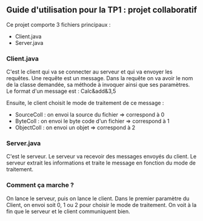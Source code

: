 ## Guide d'utilisation pour la TP1 : projet collaboratif

Ce projet comporte 3 fichiers principaux :
* Client.java
* Server.java

### Client.java
C'est le client qui va se connecter au serveur et qui va envoyer les requêtes.
Une requête est un message. Dans la requête on va avoir le nom de la classe demandée, sa méthode à invoquer ainsi que ses paramètres.
Le format d'un message est : Calc&add&3,5

Ensuite, le client choisit le mode de traitement de ce message :
* SourceColl : on envoi la source du fichier => correspond à 0
* ByteColl : on envoi le byte code d'un fichier => correspond à 1
* ObjectColl : on envoi un objet => correspond à 2

### Server.java
C'est le serveur. Le serveur va recevoir des messages envoyés du client. Le serveur extrait les informations et traite le message en fonction du mode de traitement.

### Comment ça marche ?
On lance le serveur, puis on lance le client. 
Dans le premier paramètre du Client, on envoi soit 0, 1 ou 2 pour choisir le mode de traitement.
On voit à la fin que le serveur et le client communiquent bien.
